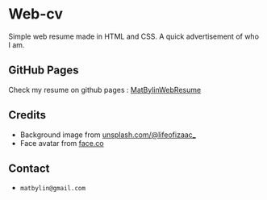 # Web-cv
Simple web resume made in HTML and CSS. A quick advertisement of who I am.

## GitHub Pages
Check my resume on github pages : [MatBylinWebResume](https://matbylin.github.io/web-cv/)

## Credits
* Background image from [unsplash.com/@lifeofizaac_](https://unsplash.com/@lifeofizaac_/)
* Face avatar from [face.co](https://face.co/)

## Contact
- `matbylin@gmail.com`
